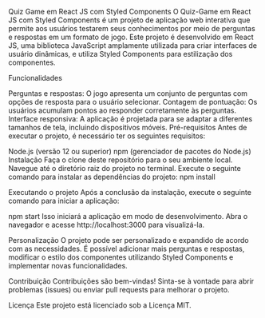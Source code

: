 Quiz Game em React JS com Styled Components O Quiz-Game em React JS com Styled Components é um projeto de aplicação web interativa que permite aos usuários testarem seus conhecimentos por meio de perguntas e respostas em um formato de jogo. Este projeto é desenvolvido em React JS, uma biblioteca JavaScript amplamente utilizada para criar interfaces de usuário dinâmicas, e utiliza Styled Components para estilização dos componentes.

Funcionalidades

Perguntas e respostas: O jogo apresenta um conjunto de perguntas com opções de resposta para o usuário selecionar.
Contagem de pontuação: Os usuários acumulam pontos ao responder corretamente às perguntas.
Interface responsiva: A aplicação é projetada para se adaptar a diferentes tamanhos de tela, incluindo dispositivos móveis.
Pré-requisitos Antes de executar o projeto, é necessário ter os seguintes requisitos:

Node.js (versão 12 ou superior)
npm (gerenciador de pacotes do Node.js)
Instalação Faça o clone deste repositório para o seu ambiente local. Navegue até o diretório raiz do projeto no terminal. Execute o seguinte comando para instalar as dependências do projeto: npm install

Executando o projeto Após a conclusão da instalação, execute o seguinte comando para iniciar a aplicação:

npm start Isso iniciará a aplicação em modo de desenvolvimento. Abra o navegador e acesse http://localhost:3000 para visualizá-la.

Personalização O projeto pode ser personalizado e expandido de acordo com as necessidades. É possível adicionar mais perguntas e respostas, modificar o estilo dos componentes utilizando Styled Components e implementar novas funcionalidades.

Contribuição Contribuições são bem-vindas! Sinta-se à vontade para abrir problemas (issues) ou enviar pull requests para melhorar o projeto.

Licença Este projeto está licenciado sob a Licença MIT.
